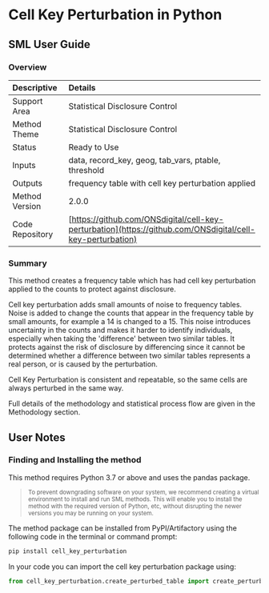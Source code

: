 # Cell Key Perturbation in Python 
## SML User Guide

### Overview

 | Descriptive      | Details                                             |
 |:---              | :----                                               |
 | Support Area     | Statistical Disclosure Control                      | 
 | Method Theme     | Statistical Disclosure Control                      |
 | Status           | Ready to Use                                        |
 | Inputs           | data, record_key, geog, tab_vars, ptable, threshold |
 | Outputs          | frequency table with cell key perturbation applied  |
 | Method Version   | 2.0.0                                               |
 | Code Repository  | [https://github.com/ONSdigital/cell-key-perturbation](https://github.com/ONSdigital/cell-key-perturbation) |
 
### Summary

This method creates a frequency table which has had cell key perturbation 
applied to the counts to protect against disclosure. 

Cell key perturbation adds small amounts of noise to frequency tables. 
Noise is added to change the counts that appear 
in the frequency table by small amounts, for example a 14 is changed to a 15. 
This noise introduces uncertainty in the counts and makes it harder to identify
individuals, especially when taking the 'difference' between two similar
tables. It protects against the risk of disclosure by differencing since it 
cannot be determined whether a difference between two similar tables represents 
a real person, or is caused by the perturbation.

Cell Key Perturbation is consistent and repeatable, so the same cells are 
always perturbed in the same way.

Full details of the methodology and statistical process flow are given in the Methodology section.


## User Notes

### Finding and Installing the method

This method requires Python 3.7 or above and uses the pandas package.

><sub>To prevent downgrading software on your system, we recommend creating a virtual environment to install and run SML methods. This will enable you to install the method with the required version of Python, etc, without disrupting the newer versions you may be running on your system. </sub>


The method package can be installed from PyPI/Artifactory using the following 
code in the terminal or command prompt:

```py
pip install cell_key_perturbation
```

In your code you can import the cell key perturbation package using:

```py
from cell_key_perturbation.create_perturbed_table import create_perturbed_table
```

